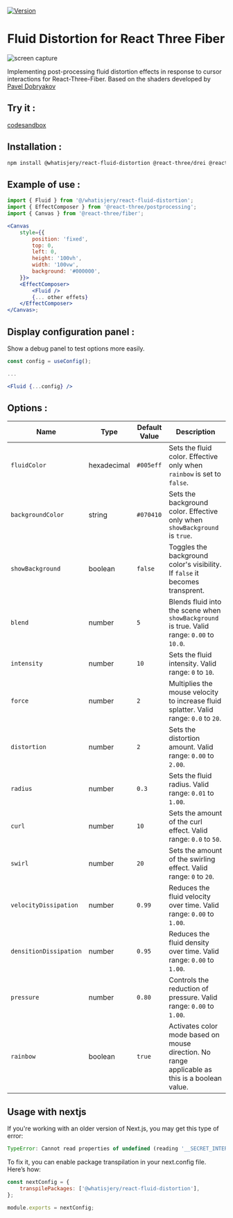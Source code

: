 [![Version](https://img.shields.io/npm/v/@whatisjery/react-fluid-distortion?style=flat&colorA=000000&colorB=000000)](https://www.npmjs.com/package/@whatisjery/react-fluid-distortion)

# Fluid Distortion for React Three Fiber

![screen capture](./src/assets/screen_capture.png)

Implementing post-processing fluid distortion effects in response to cursor interactions for React-Three-Fiber.
Based on the shaders developed by [Pavel Dobryakov](https://github.com/PavelDoGreat/WebGL-Fluid-Simulation)

## Try it :

[codesandbox](https://codesandbox.io/p/github/whatisjery/react-fluid-distortion)

## Installation :

```bash
npm install @whatisjery/react-fluid-distortion @react-three/drei @react-three/postprocessing postprocessing leva
```

## Example of use :

```jsx
import { Fluid } from '@/whatisjery/react-fluid-distortion';
import { EffectComposer } from '@react-three/postprocessing';
import { Canvas } from '@react-three/fiber';

<Canvas
    style={{
        position: 'fixed',
        top: 0,
        left: 0,
        height: '100vh',
        width: '100vw',
        background: '#000000',
    }}>
    <EffectComposer>
        <Fluid />
        {... other effets}
    </EffectComposer>
</Canvas>;
```

## Display configuration panel :

Show a debug panel to test options more easily.

```jsx
const config = useConfig();

...

<Fluid {...config} />
```

## Options :

| Name                   | Type        | Default Value | Description                                                                                    |
| ---------------------- | ----------- | ------------- | ---------------------------------------------------------------------------------------------- |
| `fluidColor`           | hexadecimal | `#005eff`     | Sets the fluid color. Effective only when `rainbow` is set to `false`.                         |
| `backgroundColor`      | string      | `#070410`     | Sets the background color. Effective only when `showBackground` is `true`.                     |
| `showBackground`       | boolean     | `false`       | Toggles the background color's visibility. If `false` it becomes transprent.                   |
| `blend`                | number      | `5`           | Blends fluid into the scene when `showBackground` is true. Valid range: `0.00` to `10.0`.      |
| `intensity`            | number      | `10`          | Sets the fluid intensity. Valid range: `0` to `10`.                                            |
| `force`                | number      | `2`           | Multiplies the mouse velocity to increase fluid splatter. Valid range: `0.0` to `20`.          |
| `distortion`           | number      | `2`           | Sets the distortion amount. Valid range: `0.00` to `2.00`.                                     |
| `radius`               | number      | `0.3`         | Sets the fluid radius. Valid range: `0.01` to `1.00`.                                          |
| `curl`                 | number      | `10`          | Sets the amount of the curl effect. Valid range: `0.0` to `50`.                                |
| `swirl`                | number      | `20`          | Sets the amount of the swirling effect. Valid range: `0` to `20`.                              |
| `velocityDissipation`  | number      | `0.99`        | Reduces the fluid velocity over time. Valid range: `0.00` to `1.00`.                           |
| `densitionDissipation` | number      | `0.95`        | Reduces the fluid density over time. Valid range: `0.00` to `1.00`.                            |
| `pressure`             | number      | `0.80`        | Controls the reduction of pressure. Valid range: `0.00` to `1.00`.                             |
| `rainbow`              | boolean     | `true`        | Activates color mode based on mouse direction. No range applicable as this is a boolean value. |

## Usage with nextjs

If you're working with an older version of Next.js, you may get this type of error:

```javascript
TypeError: Cannot read properties of undefined (reading '__SECRET_INTERNALS_DO_NOT_USE_OR_YOU_WILL_BE_FIRED')
```

To fix it, you can enable package transpilation in your next.config file. Here’s how:

```javascript
const nextConfig = {
    transpilePackages: ['@whatisjery/react-fluid-distortion'],
};

module.exports = nextConfig;
```

